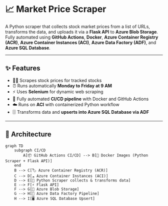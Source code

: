 # 📈 Market Price Scraper

A Python scraper that collects stock market prices from a list of URLs, transforms the data, and uploads it via a **Flask API** to **Azure Blob Storage**. Fully automated using **GitHub Actions**, **Docker**, **Azure Container Registry (ACR)**, **Azure Container Instances (ACI)**, **Azure Data Factory (ADF)**, and **Azure SQL Database**.

---

## ✨ Features

- 🕵️‍♂️ Scrapes stock prices for tracked stocks  
- ⏰ Runs automatically **Monday to Friday at 9 AM**  
- ⚡ Uses **Selenium** for dynamic web scraping  
- 🔄 Fully automated **CI/CD pipeline** with Docker and GitHub Actions  
- ☁️ Runs on **ACI** with containerized Python workflow  
- 🗄 Transforms data and **upserts into Azure SQL Database via ADF**  

---

## 🔧 Architecture

```mermaid
graph TD
    subgraph CI/CD
        A[📦 GitHub Actions CI/CD] --> B[🐳 Docker Images (Python Scraper + Flask API)]
    end
    B --> C[🏷 Azure Container Registry (ACR)]
    C --> D[☁️ Azure Container Instances (ACI)]
    D --> E[📝 Python Scraper collects & transforms data]
    E --> F[⚡ Flask API]
    F --> G[💾 Azure Blob Storage]
    G --> H[🔄 Azure Data Factory Pipeline]
    H --> I[🖥 Azure SQL Database Upsert]
